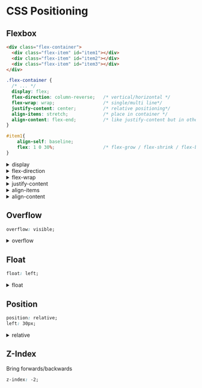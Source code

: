 # CSS Positioning

## Flexbox

```html
<div class="flex-container">
  <div class="flex-item" id="item1"></div>
  <div class="flex-item" id="item2"></div>
  <div class="flex-item" id="item3"></div>
</div>
```

```css
.flex-container {
  /* ... */
  display: flex;
  flex-direction: column-reverse;   /* vertical/horizontal */
  flex-wrap: wrap;                  /* single/multi line*/
  justify-content: center;          /* relative positioning*/
  align-items: stretch;             /* place in container */
  align-content: flex-end;          /* like justify-content but in other axis*/
}

#item1{
    align-self: baseline;
    flex: 1 0 30%;                  /* flex-grow / flex-shrink / flex-basis */
}
```

<details>
<summary>display</summary>

- ```flex``` apply flex (as block)
- ```inline-flex``` apply flex as inline
</details>

<details>
<summary>flex-direction</summary>

- ```row``` 
- ```row-reverse```
- ```column``` 
- ```column-reverse```
</details>

<details>
<summary>flex-wrap</summary>

- ```nowrap``` In single line 
- ```wrap``` multi-line
- ```wrap-reverse``` 
</details>

<details>
<summary>justify-content</summary>

- ```flex-start``` compressed together at start
- ```flex-end``` compressed together at end
- ```flex-center``` compressed together at center
- ```space-between```
- ```space-around```
- ```space-evenly```
</details>

<details>
<summary>align-items</summary>

- ```stretch``` 
- ```flex-start```
- ```flex-end```
- ```center```
- ```baseline```
- ```auto```
</details>

<details>
<summary>align-content</summary>

- ```stretch``` 
- ```flex-start```
- ```flex-end```
- ```center```
- ```space-between```
- ```space-around```
</details>

## Overflow
```css
overflow: visible;
```
<details>
<summary>overflow</summary>

- ```visible``` 
- ```hidden```
- ```clip```
- ```scroll```
- ```auto```
</details>

## Float

```css
float: left;
```
<details>
<summary>float</summary>

- ```left``` 
- ```right```
- ```none```
- ```inherit```
</details>

## Position

```css
position: relative;
left: 30px;
```
<details>
<summary>relative</summary>

- ```static``` 
always positioned according to the normal flow of the page
- ```relative```
positioned relative to its normal position
- ```fixed```
positioned relative to the viewport, which means it always stays in the same place even if the page is scrolled
- ```absolute```
positioned relative to the nearest positioned ancestor (instead of positioned relative to the viewport, like fixed)
- ```sticky```
positioned based on the user's scroll position
</details>

## Z-Index
Bring forwards/backwards

```css
z-index: -2;
```